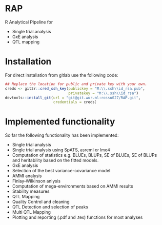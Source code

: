 # RAP

R Analytical Pipeline for 
* Single trial analysis
* GxE analysis
* QTL mapping

# Installation

For direct installation from gitlab use the following code:

``` r
## Replace the location for public and private key with your own.
creds <- git2r::cred_ssh_key(publickey = "M:\\.ssh\\id_rsa.pub",
                             privatekey = "M:\\.ssh\\id_rsa")
devtools::install_git(url = "git@git.wur.nl:rossu027/RAP.git",
                      credentials = creds)

```

# Implemented functionality

So far the following functionality has been implemented:
* Single trial analysis
 * Single trial analysis using SpATS, asreml or lme4
 * Computation of statistics e.g. BLUEs, BLUPs, SE of BLUEs, SE of BLUPs 
and heritability based on the fitted models.
* GxE analysis
 * Selection of the best variance-covariance model
 * AMMI analysis
 * Finlay-Wilkinson anlysis
 * Computation of mega-environments based on AMMI results
 * Stability measures
* QTL Mapping
 * Quality Control and cleaning
 * QTL Detection and selection of peaks
 * Multi QTL Mapping 
* Plotting and reporting (.pdf and .tex) functions for most analyses

